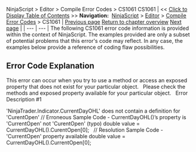 ﻿
NinjaScript \> Editor \> Compile Error Codes \> CS1061
CS1061
| \<\< [Click to Display Table of Contents](cs1061.md) \>\> **Navigation:**     [NinjaScript](ninjascript-1.md) \> [Editor](editor-1.md) \> [Compile Error Codes](compile_error_codes-1.md) \> CS1061 | [Previous page](cs1002-1.md) [Return to chapter overview](compile_error_codes-1.md) [Next page](cs1501-1.md) |
| --- | --- |
The following CS1061 error code information is provided within the context of NinjaScript. The examples provided are only a subset of potential problems that this error's code may reflect. In any case, the examples below provide a reference of coding flaw possibilities.
 
## Error Code Explanation
This error can occur when you try to use a method or access an exposed property that does not exist for your particular object.
 
Please check the methods and exposed property available for your particular object.
 
Error Description \#1   

'NinjaTrader.Indicator.CurrentDayOHL' does not contain a definition for 'CurentOpen'
// Erroneous Sample Code \- CurrentDayOHL()’s property is 'CurrentOpen' not 'CurentOpen' (typo)
double value \= CurrentDayOHL().CurentOpen\[0];
 
// Resolution Sample Code \- 'CurrentOpen' property available
double value \= CurrentDayOHL().CurrentOpen\[0];
 

